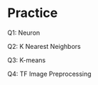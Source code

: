 # Practice  
Q1: Neuron                                        
               
Q2: K Nearest Neighbors       
         
Q3: K-means                  
           
Q4: TF Image Preprocessing                     
      
